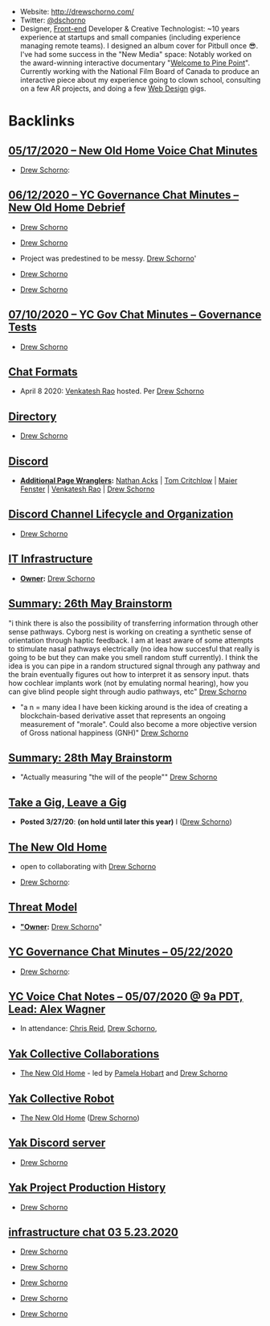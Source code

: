 - Website: http://drewschorno.com/
- Twitter: [@dschorno](https://twitter.com/dschorno)
- Designer, [Front-end](<Front-end.md>) Developer & Creative Technologist: ~10 years experience at startups and small companies (including experience managing remote teams). I designed an album cover for Pitbull once 😎. I've had some success in the "New Media" space: Notably worked on the award-winning interactive documentary "[Welcome to Pine Point](http://pinepoint.nfb.ca/)". Currently working with the National Film Board of Canada to produce an interactive piece about my experience going to clown school, consulting on a few AR projects, and doing a few [Web Design](<Web Design.md>) gigs.

# Backlinks
## [05/17/2020 – New Old Home Voice Chat Minutes](<05/17/2020 – New Old Home Voice Chat Minutes.md>)
- [Drew Schorno](<Drew Schorno.md>):

## [06/12/2020 – YC Governance Chat Minutes – New Old Home Debrief](<06/12/2020 – YC Governance Chat Minutes – New Old Home Debrief.md>)
- [Drew Schorno](<Drew Schorno.md>)

- [Drew Schorno](<Drew Schorno.md>)

- Project was predestined to be messy. [Drew Schorno](<Drew Schorno.md>)'

- [Drew Schorno](<Drew Schorno.md>)

- [Drew Schorno](<Drew Schorno.md>)

## [07/10/2020 – YC Gov Chat Minutes – Governance Tests](<07/10/2020 – YC Gov Chat Minutes – Governance Tests.md>)
- [Drew Schorno](<Drew Schorno.md>)

## [Chat Formats](<Chat Formats.md>)
- April 8 2020: [Venkatesh Rao](<Venkatesh Rao.md>) hosted. Per [Drew Schorno](<Drew Schorno.md>)

## [Directory](<Directory.md>)
- [Drew Schorno](<Drew Schorno.md>)

## [Discord](<Discord.md>)
- **[Additional Page Wranglers](<Additional Page Wranglers.md>):** [Nathan Acks](<Nathan Acks.md>) | [Tom Critchlow](<Tom Critchlow.md>) | [Maier Fenster](<Maier Fenster.md>) | [Venkatesh Rao](<Venkatesh Rao.md>) | [Drew Schorno](<Drew Schorno.md>)

## [Discord Channel Lifecycle and Organization](<Discord Channel Lifecycle and Organization.md>)
- [Drew Schorno](<Drew Schorno.md>)

## [IT Infrastructure](<IT Infrastructure.md>)
- **[Owner](<Owner.md>):** [Drew Schorno](<Drew Schorno.md>)

## [Summary: 26th May Brainstorm](<Summary: 26th May Brainstorm.md>)
"i think there is also the possibility of transferring information through other sense pathways. Cyborg nest is working on creating a synthetic sense of orientation through haptic feedback. I am at least aware of some attempts to stimulate nasal pathways electrically (no idea how succesful that really is going to be but they can make you smell random stuff currently).  I think the idea is you can pipe in a random structured signal through any pathway and the brain eventually figures out how to interpret it as sensory input. thats how cochlear implants work (not by emulating normal hearing), how you can give blind people sight through audio pathways, etc" [Drew Schorno](<Drew Schorno.md>)

- "a n = many idea I have been kicking around is the idea of creating a blockchain-based derivative asset that represents an ongoing measurement of "morale". Could also become a more objective version of Gross national happiness (GNH)" [Drew Schorno](<Drew Schorno.md>)

## [Summary: 28th May Brainstorm](<Summary: 28th May Brainstorm.md>)
- "Actually measuring "the will of the people"" [Drew Schorno](<Drew Schorno.md>)

## [Take a Gig, Leave a Gig](<Take a Gig, Leave a Gig.md>)
- **Posted 3/27/20**: __(on hold until later this year)__ I ([Drew Schorno](<Drew Schorno.md>))

## [The New Old Home](<The New Old Home.md>)
- open to collaborating with [Drew Schorno](<Drew Schorno.md>)

- [Drew Schorno](<Drew Schorno.md>):

## [Threat Model](<Threat Model.md>)
- **["Owner](<"Owner.md>):** [Drew Schorno](<Drew Schorno.md>)"

## [YC Governance Chat Minutes – 05/22/2020](<YC Governance Chat Minutes – 05/22/2020.md>)
- [Drew Schorno](<Drew Schorno.md>):

## [YC Voice Chat Notes – 05/07/2020 @ 9a PDT, Lead: Alex Wagner](<YC Voice Chat Notes – 05/07/2020 @ 9a PDT, Lead: Alex Wagner.md>)
- In attendance: [Chris Reid](<Chris Reid.md>), [Drew Schorno](<Drew Schorno.md>),

## [Yak Collective Collaborations](<Yak Collective Collaborations.md>)
- [The New Old Home](<The New Old Home.md>) - led by  [Pamela Hobart](<Pamela Hobart.md>) and [Drew Schorno](<Drew Schorno.md>)

## [Yak Collective Robot](<Yak Collective Robot.md>)
- [The New Old Home](https://docs.google.com/presentation/d/1Bgs4e6YIEydMot0VM4lf-onZM2z6Zei3n87f3JHCeSk/edit) ([Drew Schorno](<Drew Schorno.md>))

## [Yak Discord server](<Yak Discord server.md>)
- [Drew Schorno](<Drew Schorno.md>)

## [Yak Project Production History](<Yak Project Production History.md>)
- [Drew Schorno](<Drew Schorno.md>)

## [infrastructure chat 03 5.23.2020](<infrastructure chat 03 5.23.2020.md>)
- [Drew Schorno](<Drew Schorno.md>)

- [Drew Schorno](<Drew Schorno.md>)

- [Drew Schorno](<Drew Schorno.md>)

- [Drew Schorno](<Drew Schorno.md>)

- [Drew Schorno](<Drew Schorno.md>)

